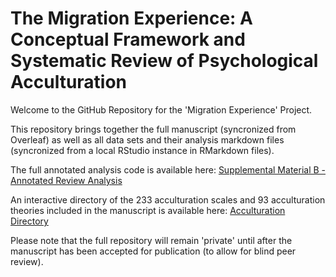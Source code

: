 # The Migration Experience: A Conceptual Framework and Systematic Review of Psychological Acculturation

Welcome to the GitHub Repository for the 'Migration Experience' Project.

This repository brings together the full manuscript (syncronized from Overleaf) as well as all data sets and their analysis markdown files (syncronized from a local RStudio instance in RMarkdown files).

The full annotated analysis code is available here: [Supplemental Material B - Annotated Review Analysis](https://janniscodes.github.io/acculturation-review/Supplemental-Material-B-Annotated-Analysis)

An interactive directory of the 233 acculturation scales and 93 acculturation theories included in the manuscript is available here: [Acculturation Directory](https://acculturation-review.shinyapps.io/acculturation-directory/)

Please note that the full repository will remain 'private' until after the manuscript has been accepted for publication (to allow for blind peer review).

<!-- <form action="https://janniscodes.github.io/acculturation-review/Supplemental%20Material%20B%20-%20Annotated%20Analysis.html" method="get" target="_blank"><button type="submit">Annotated Analysis</button></form> -->
